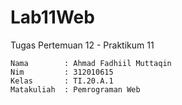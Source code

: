 # Lab11Web
Tugas Pertemuan 12 - Praktikum 11

```
Nama        : Ahmad Fadhiil Muttaqin
Nim         : 312010615
Kelas       : TI.20.A.1
Matakuliah  : Pemrograman Web
```

